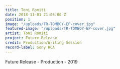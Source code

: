 ```yaml
---
title: Toni Romiti
date: 2018-11-01 21:05:00 Z
position: 1
image: "/uploads/TR-TOMBOY-EP-cover.jpg"
featured-image: "/uploads/TR-TOMBOY-EP-cover.jpg"
artist: Toni Romiti
project: Future Release
credit: Production/Writing Session
record-label: Sony RCA
---
```


Future Release  - Production - 2019